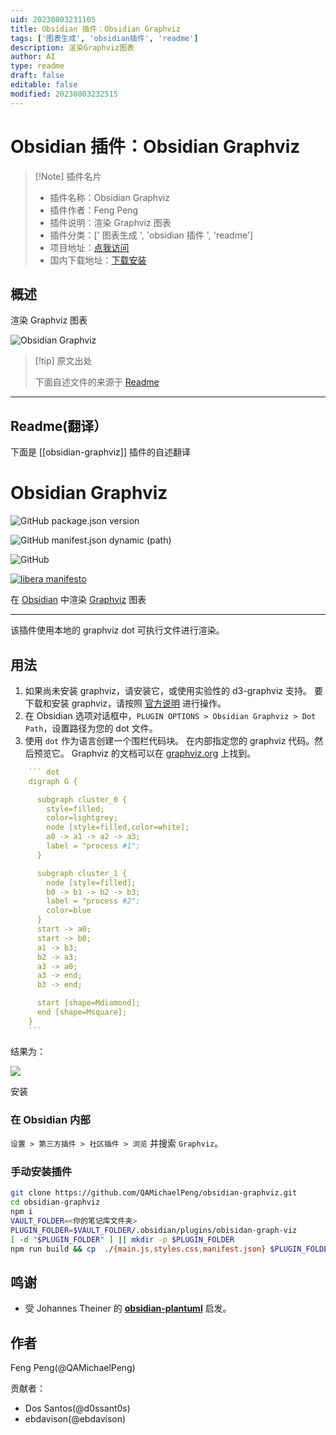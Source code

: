 ```yaml
---
uid: 20230803231105
title: Obsidian 插件：Obsidian Graphviz
tags: ['图表生成', 'obsidian插件', 'readme']
description: 渲染Graphviz图表
author: AI
type: readme
draft: false
editable: false
modified: 20230803232515
---
```


# Obsidian 插件：Obsidian Graphviz

> [!Note] 插件名片
> - 插件名称：Obsidian Graphviz
> - 插件作者：Feng Peng
> - 插件说明：渲染 Graphviz 图表
> - 插件分类：[' 图表生成 ', 'obsidian 插件 ', 'readme']
> - 项目地址：[点我访问](https://github.com/QAMichaelPeng/obsidian-graphviz)
> - 国内下载地址：[下载安装](https://pkmer.cn/products/plugin/pluginMarket/?obsidian-graphviz)

## 概述

渲染 Graphviz 图表

![Obsidian Graphviz](https://cdn.pkmer.cn/covers/obsidian-graphviz.png!pkmer)

> [!tip] 原文出处
>
>下面自述文件的来源于 [Readme](https://ghproxy.net/https://raw.githubusercontent.com/QAMichaelPeng/obsidian-graphviz/main/README.md)
>

---

## Readme(翻译）

下面是 [[obsidian-graphviz]] 插件的自述翻译

# Obsidian Graphviz

![GitHub package.json version](https://img.shields.io/github/package-json/v/QAMichaelPeng/obsidian-graphviz)

![GitHub manifest.json dynamic (path)](https://img.shields.io/github/manifest-json/minAppVersion/QAMichaelPeng/obsidian-graphviz?label=lowest%20supported%20app%20version)

![GitHub](https://img.shields.io/github/license/QAMichaelPeng/obsidian-graphviz)

[![libera manifesto](https://img.shields.io/badge/libera-manifesto-lightgrey.svg)](https://liberamanifesto.com)

在 [Obsidian](https://obsidian.md) 中渲染 [Graphviz](https://graphviz.org/) 图表

---

该插件使用本地的 graphviz dot 可执行文件进行渲染。

## 用法

1. 如果尚未安装 graphviz，请安装它，或使用实验性的 d3-graphviz 支持。
   要下载和安装 graphviz，请按照 [官方说明](https://graphviz.org/download/) 进行操作。
2. 在 Obsidian 选项对话框中，`PLUGIN OPTIONS > Obsidian Graphviz > Dot Path`，设置路径为您的 dot 文件。
3. 使用 `dot` 作为语言创建一个围栏代码块。
   在内部指定您的 graphviz 代码。然后预览它。
   Graphviz 的文档可以在 [graphviz.org](https://graphviz.org/documentation/) 上找到。

```yaml
    ``` dot
    digraph G {

      subgraph cluster_0 {
        style=filled;
        color=lightgrey;
        node [style=filled,color=white];
        a0 -> a1 -> a2 -> a3;
        label = "process #1";
      }

      subgraph cluster_1 {
        node [style=filled];
        b0 -> b1 -> b2 -> b3;
        label = "process #2";
        color=blue
      }
      start -> a0;
      start -> b0;
      a1 -> b3;
      b2 -> a3;
      a3 -> a0;
      a3 -> end;
      b3 -> end;

      start [shape=Mdiamond];
      end [shape=Msquare];
    }
    ```
```

结果为：

![](doc/asset/image/example.png)

安装

### 在 Obsidian 内部

`设置 > 第三方插件 > 社区插件 > 浏览` 并搜索 `Graphviz`。

### 手动安装插件

``` bash
git clone https://github.com/QAMichaelPeng/obsidian-graphviz.git
cd obsidian-graphviz
npm i
VAULT_FOLDER=<你的笔记库文件夹>
PLUGIN_FOLDER=$VAULT_FOLDER/.obsidian/plugins/obisidan-graph-viz
[ -d "$PLUGIN_FOLDER" ] || mkdir -p $PLUGIN_FOLDER
npm run build && cp  ./{main.js,styles.css,manifest.json} $PLUGIN_FOLDER
```

## 鸣谢

- 受 Johannes Theiner 的 **[obsidian-plantuml](https://github.com/joethei/obsidian-plantuml)** 启发。

## 作者

Feng Peng(@QAMichaelPeng)

贡献者：

- Dos Santos(@d0ssant0s)
- ebdavison(@ebdavison)



